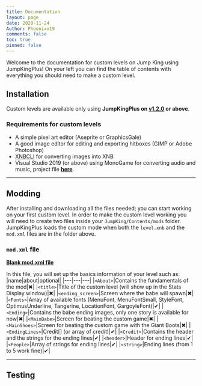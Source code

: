 ```yaml
---
title: Documentation
layout: page
date: 2020-11-24
Author: Phoenixx19
comments: false
toc: true
pinned: false
---
```


Welcome to the documentation for custom levels on Jump King using JumpKingPlus! On your left you can find the table of contents with everything you should need to make a custom level.

## Installation
Custom levels are available only using __JumpKingPlus on [v1.2.0](https://github.com/Phoenixx19/JumpKingPlus/releases/tag/v1.2.0) or above__.

### Requirements for custom levels
- A simple pixel art editor (Aseprite or GraphicsGale)
- A good image editor for editing and exporting hitboxes (GIMP or Adobe Photoshop)
- [XNBCLI]() for converting images into XNB
- Visual Studio 2019 (or above) using MonoGame for converting audio and music, project file [**here**]().

---

## Modding
After installing and downloading all the files needed; you can start working on your first custom level. In order to make the custom level working you will need to create two files inside your `JumpKing/Contents/mods` folder. JumpKingPlus loads the custom mode when both the `level.xnb` and the `mod.xml` files are in the folder above.

### `mod.xml` file
[__Blank mod.xml file__]()

In this file, you will set up the basics information of your level such as:
|name|about|optional|
|---|---|---|
|`<About>`|Contains the fundamentals of the mod|✖|
|`<title>`|Title of the custom level (will show up in the Stats Display window)|✖|
|`<ending_screen>`|Screen where the babe will spawn|✖|
|`<Fonts>`|Array of available fonts (MenuFont, MenuFontSmall, StyleFont, OptimusUnderline, Tangerine, LocationFont, GargoyleFont)|✔|
|`<Ending>`|Contains the babe ending images, only one story is available for now|✖|
|`<MainBabe>`|Screen for beating the custom game|✖|
|`<MainShoes>`|Screen for beating the custom game with the Giant Boots|✖|
|`<EndingLines>`|Credit[] (or array of credit)|✔|
|`<Credit>`|Contains the header and the strings for the ending lines|✔|
|`<header>`|Header for ending lines|✔|
|`<People>`|Array of strings for ending lines|✔|
|`<string>`|Ending lines (from 1 to 5 work fine)|✔|


---

## Testing

